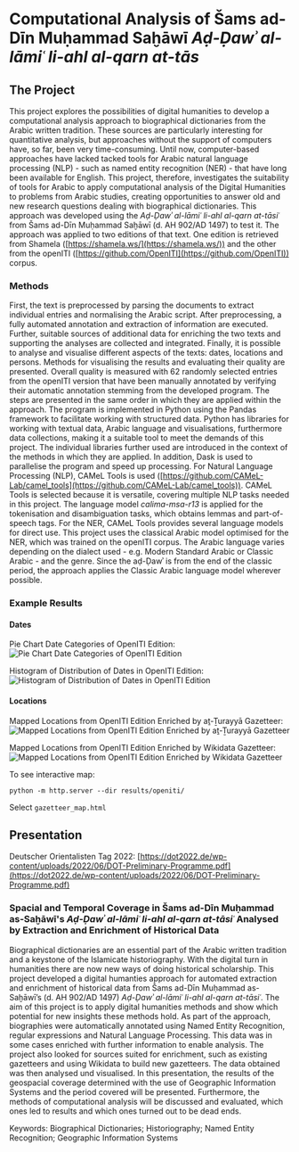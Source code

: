 # Computational Analysis of Šams ad-Dīn Muḥammad Saḫāwī *Aḍ-Ḍawʾ al-lāmiʿ li-ahl al-qarn at-tās*

## The Project

This project explores the possibilities of digital humanities to develop a computational analysis approach to biographical dictionaries from the Arabic written tradition.
These sources are particularly interesting for quantitative analysis, but approaches without the support of computers have, so far, been very time-consuming.
Until now, computer-based approaches have lacked tacked tools for Arabic natural language processing (NLP) - such as named entity recognition (NER) - that have long been available for English.
This project, therefore, investigates the suitability of tools for Arabic to apply computational analysis of the Digital Humanities to problems from Arabic studies, creating opportunities to answer old and new research questions dealing with biographical dictionaries.
This approach was developed using the *Aḍ-Ḍawʾ al-lāmiʿ li-ahl al-qarn at-tāsiʿ* from Šams ad-Dīn Muḥammad Saḫāwī (d. AH 902/AD 1497) to test it.
The approach was applied to two editions of that text.
One edition is retrieved from Shamela ([https://shamela.ws/](https://shamela.ws/)) and the other from the openITI ([https://github.com/OpenITI](https://github.com/OpenITI)) corpus.

### Methods

First, the text is preprocessed by parsing the documents to extract individual entries and normalising the Arabic script.
After preprocessing, a fully automated annotation and extraction of information are executed.
Further, suitable sources of additional data for enriching the two texts and supporting the analyses are collected and integrated.
Finally, it is possible to analyse and visualise different aspects of the texts: dates, locations and persons.
Methods for visualising the results and evaluating their quality are presented.
Overall quality is measured with 62 randomly selected entries from the openITI version that have been manually annotated by verifying their automatic annotation stemming from the developed program.
The steps are presented in the same order in which they are applied within the approach.
The program is implemented in Python using the Pandas framework to facilitate working with structured data.
Python has libraries for working with textual data, Arabic language and visualisations, furthermore data collections, making it a suitable tool to meet the demands of this project.
The individual libraries further used are introduced in the context of the methods in which they are applied.
In addition, Dask is used to parallelise the program and speed up processing.
For Natural Language Processing (NLP), CAMeL Tools is used ([https://github.com/CAMeL-Lab/camel_tools](https://github.com/CAMeL-Lab/camel_tools)).
CAMeL Tools is selected because it is versatile, covering multiple NLP tasks needed in this project.
The language model *calima-msa-r13* is applied for the tokenisation and disambiguation tasks, which obtains lemmas and part-of-speech tags.
For the NER, CAMeL Tools provides several language models for direct use.
This project uses the classical Arabic model optimised for the NER, which was trained on the openITI corpus.
The Arabic language varies depending on the dialect used - e.g. Modern Standard Arabic or Classic Arabic - and the genre.
Since the aḍ-Ḍawʾ is from the end of the classic period, the approach applies the Classic Arabic language model wherever possible.

### Example Results

#### Dates

Pie Chart Date Categories of OpenITI Edition:
![Pie Chart Date Categories of OpenITI Edition](https://user-images.githubusercontent.com/17195420/213867051-b8521cf6-126b-4446-85dc-6ae82a0dc48a.png)

Histogram of Distribution of Dates in OpenITI Edition:
![Histogram of Distribution of Dates in OpenITI Edition](https://user-images.githubusercontent.com/17195420/213867212-5e931f49-bd7d-48c1-90a2-5a4b39dd828a.png)

#### Locations

Mapped Locations from OpenITI Edition Enriched by aṯ-Ṯurayyā Gazetteer:
![Mapped Locations from OpenITI Edition Enriched by aṯ-Ṯurayyā Gazetteer](https://user-images.githubusercontent.com/17195420/213867073-d3867706-8b74-422a-8c1e-3e3edf062d7e.png)

Mapped Locations from OpenITI Edition Enriched by Wikidata Gazetteer:
![Mapped Locations from OpenITI Edition Enriched by Wikidata Gazetteer](https://user-images.githubusercontent.com/17195420/213867085-79b1de53-5223-48ed-8fc6-d463225d21c7.png)

To see interactive map:
```shell
python -m http.server --dir results/openiti/
```
Select `gazetteer_map.html`


## Presentation

Deutscher Orientalisten Tag 2022: [https://dot2022.de/wp-content/uploads/2022/06/DOT-Preliminary-Programme.pdf](https://dot2022.de/wp-content/uploads/2022/06/DOT-Preliminary-Programme.pdf)

### Spacial and Temporal Coverage in Šams ad-Dīn Muḥammad as-Saḫāwī's *Aḍ-Ḍawʾ al-lāmiʿ li-ahl al-qarn at-tāsiʿ* Analysed by Extraction and Enrichment of Historical Data

Biographical dictionaries are an essential part of the Arabic written tradition and a keystone of the Islamicate historiography.
With the digital turn in humanities there are now new ways of doing historical scholarship.
This project developed a digital humanties approach for automated extraction and enrichment of historical data from Šams ad-Dīn Muḥammad as-Saḫāwī’s (d. AH 902/AD 1497) *Aḍ-Ḍawʾ al-lāmiʿ li-ahl al-qarn at-tāsiʿ*.
The aim of this project is to apply digital humanities methods and show which potential for new insights these methods hold.
As part of the approach, biographies were automatically annotated using Named Entity Recognition, regular expressions and Natural Language Processing.
This data was in some cases enriched with further information to enable analysis.
The project also looked for sources suited for enrichment, such as existing gazetteers and using Wikidata to build new gazetteers.
The data obtained was then analysed und visualised.
In this presentation, the results of the geospacial coverage determined with the use of  Geographic Information Systems and the period covered will be presented.
Furthermore, the methods of computational analysis will be discussed and evaluated, which ones led to results and which ones turned out to be dead ends.

Keywords: Biographical Dictionaries; Historiography; Named Entity Recognition; Geographic Information Systems
